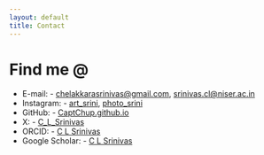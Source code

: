 ```yaml
---
layout: default
title: Contact
---
```

# Find me @
* E-mail: - chelakkarasrinivas@gmail.com, srinivas.cl@niser.ac.in
* Instagram: - [art_srini](https://www.instagram.com/art_srini/), [photo_srini](https://www.instagram.com/photo_srini/)
* GitHub: - [CaptChup.github.io](https://github.com/CaptChup)
* X: - [C_L_Srinivas](https://x.com/C_L_Srinivas)
* ORCID: - [C L Srinivas](https://orcid.org/0009-0000-7493-7013)
* Google Scholar: - [C L Srinivas](https://scholar.google.com/citations?user=WH3NeM8AAAAJ&hl=en&authuser=2&oi=ao)
